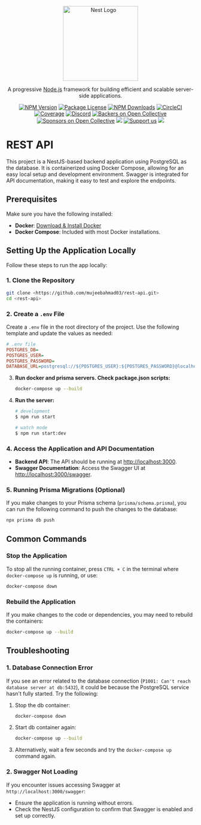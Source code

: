 <p align="center">
  <a href="http://nestjs.com/" target="blank"><img src="https://nestjs.com/img/logo-small.svg" width="200" alt="Nest Logo" /></a>
</p>

[circleci-image]: https://img.shields.io/circleci/build/github/nestjs/nest/master?token=abc123def456
[circleci-url]: https://circleci.com/gh/nestjs/nest

  <p align="center">A progressive <a href="http://nodejs.org" target="_blank">Node.js</a> framework for building efficient and scalable server-side applications.</p>
    <p align="center">
<a href="https://www.npmjs.com/~nestjscore" target="_blank"><img src="https://img.shields.io/npm/v/@nestjs/core.svg" alt="NPM Version" /></a>
<a href="https://www.npmjs.com/~nestjscore" target="_blank"><img src="https://img.shields.io/npm/l/@nestjs/core.svg" alt="Package License" /></a>
<a href="https://www.npmjs.com/~nestjscore" target="_blank"><img src="https://img.shields.io/npm/dm/@nestjs/common.svg" alt="NPM Downloads" /></a>
<a href="https://circleci.com/gh/nestjs/nest" target="_blank"><img src="https://img.shields.io/circleci/build/github/nestjs/nest/master" alt="CircleCI" /></a>
<a href="https://coveralls.io/github/nestjs/nest?branch=master" target="_blank"><img src="https://coveralls.io/repos/github/nestjs/nest/badge.svg?branch=master#9" alt="Coverage" /></a>
<a href="https://discord.gg/G7Qnnhy" target="_blank"><img src="https://img.shields.io/badge/discord-online-brightgreen.svg" alt="Discord"/></a>
<a href="https://opencollective.com/nest#backer" target="_blank"><img src="https://opencollective.com/nest/backers/badge.svg" alt="Backers on Open Collective" /></a>
<a href="https://opencollective.com/nest#sponsor" target="_blank"><img src="https://opencollective.com/nest/sponsors/badge.svg" alt="Sponsors on Open Collective" /></a>
  <a href="https://paypal.me/kamilmysliwiec" target="_blank"><img src="https://img.shields.io/badge/Donate-PayPal-ff3f59.svg"/></a>
    <a href="https://opencollective.com/nest#sponsor"  target="_blank"><img src="https://img.shields.io/badge/Support%20us-Open%20Collective-41B883.svg" alt="Support us"></a>
  <a href="https://twitter.com/nestframework" target="_blank"><img src="https://img.shields.io/twitter/follow/nestframework.svg?style=social&label=Follow"></a>
</p>
  <!--[![Backers on Open Collective](https://opencollective.com/nest/backers/badge.svg)](https://opencollective.com/nest#backer)
  [![Sponsors on Open Collective](https://opencollective.com/nest/sponsors/badge.svg)](https://opencollective.com/nest#sponsor)-->

# REST API

This project is a NestJS-based backend application using PostgreSQL as the database. It is containerized using Docker Compose, allowing for an easy local setup and development environment. Swagger is integrated for API documentation, making it easy to test and explore the endpoints.

## Prerequisites

Make sure you have the following installed:

- **Docker**: [Download & Install Docker](https://docs.docker.com/get-docker/)
- **Docker Compose**: Included with most Docker installations.

## Setting Up the Application Locally

Follow these steps to run the app locally:

### 1. Clone the Repository

```bash
git clone <https://github.com/mujeebahmad03/rest-api.git>
cd <rest-api>
```

### 2. Create a `.env` File

Create a `.env` file in the root directory of the project. Use the following template and update the values as needed:

```ini
# .env file
POSTGRES_DB=
POSTGRES_USER=
POSTGRES_PASSWORD=
DATABASE_URL=postgresql://${POSTGRES_USER}:${POSTGRES_PASSWORD}@localhost:5434/${POSTGRES_DB}?schema=public
```

3. **Run docker and prisma servers. Check package.json scripts:**
    ```bash
    docker-compose up --build
    ```

4. **Run the server:**
    ```bash
    # development
    $ npm run start

    # watch mode
    $ npm run start:dev
    ```

### 4. Access the Application and API Documentation

- **Backend API**: The API should be running at [http://localhost:3000](http://localhost:3000).
- **Swagger Documentation**: Access the Swagger UI at [http://localhost:3000/swagger](http://localhost:3000/swagger).

### 5. Running Prisma Migrations (Optional)

If you make changes to your Prisma schema (`prisma/schema.prisma`), you can run the following command to push the changes to the database:

```bash
npx prisma db push
```

## Common Commands

### Stop the Application

To stop all the running container, press `CTRL + C` in the terminal where `docker-compose up` is running, or use:

```bash
docker-compose down
```

### Rebuild the Application

If you make changes to the code or dependencies, you may need to rebuild the containers:

```bash
docker-compose up --build
```

## Troubleshooting

### 1. **Database Connection Error**

If you see an error related to the database connection (`P1001: Can't reach database server at db:5432`), it could be because the PostgreSQL service hasn't fully started. Try the following:

1. Stop the db container:

    ```bash
    docker-compose down
    ```

2. Start db container again:

    ```bash
    docker-compose up --build
    ```

3. Alternatively, wait a few seconds and try the `docker-compose up` command again.

### 2. **Swagger Not Loading**

If you encounter issues accessing Swagger at `http://localhost:3000/swagger`:

- Ensure the application is running without errors.
- Check the NestJS configuration to confirm that Swagger is enabled and set up correctly.
